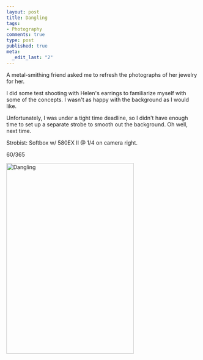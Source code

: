 ```yaml
--- 
layout: post
title: Dangling
tags: 
- Photography
comments: true
type: post
published: true
meta: 
  _edit_last: "2"
---
```

A metal-smithing friend asked me to refresh the photographs of her jewelry for her.

I did some test shooting with Helen's earrings to familiarize myself with some of the concepts. I wasn't as happy with the background as I would like.

Unfortunately, I was under a tight time deadline, so I didn't have enough time to set up a separate strobe to smooth out the background. Oh well, next time. 

Strobist: Softbox w/ 580EX II @ 1/4 on camera right.

60/365

<a href="http://www.flickr.com/photos/aaronbrethorst/3325763383/" title="Dangling by aaronbrethorst, on Flickr"><img src="http://farm4.static.flickr.com/3616/3325763383_95041f7f4e.jpg" width="333" height="500" alt="Dangling" /></a>
